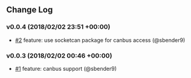 ## Change Log

### v0.0.4 (2018/02/02 23:51 +00:00)
- [#2](https://github.com/sbender9/canboatjs/pull/2) feature: use socketcan package for canbus access (@sbender9)

### v0.0.3 (2018/02/02 00:46 +00:00)
- [#1](https://github.com/sbender9/canboatjs/pull/1) feature: canbus support (@sbender9)
